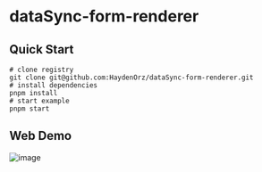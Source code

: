 # dataSync-form-renderer

## Quick Start
```shell
# clone registry
git clone git@github.com:HaydenOrz/dataSync-form-renderer.git
# install dependencies
pnpm install
# start example
pnpm start
```

## Web Demo
![image](https://user-images.githubusercontent.com/58289241/220845152-c0f53bb6-96b3-4b47-af49-31b2606e36d8.png)

